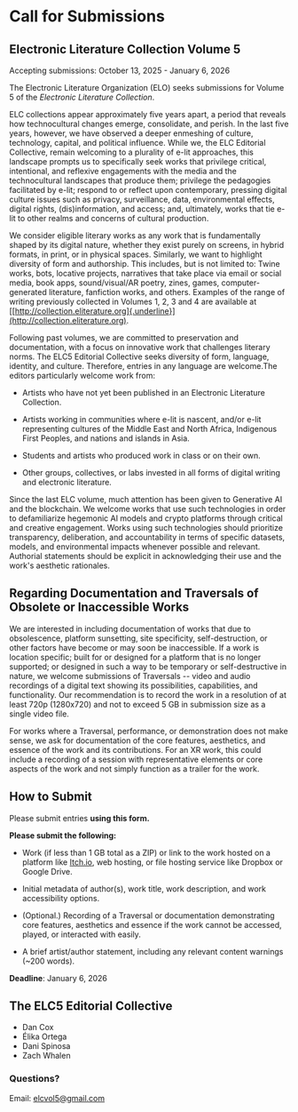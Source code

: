 # Call for Submissions

## Electronic Literature Collection Volume 5

Accepting submissions: October 13, 2025 - January 6, 2026

The Electronic Literature Organization (ELO) seeks submissions for
Volume 5 of the *Electronic Literature Collection*.

ELC collections appear approximately five years apart, a period that
reveals how technocultural changes emerge, consolidate, and perish. In
the last five years, however, we have observed a deeper enmeshing of
culture, technology, capital, and political influence. While we, the ELC
Editorial Collective, remain welcoming to a plurality of e-lit
approaches, this landscape prompts us to specifically seek works that
privilege critical, intentional, and reflexive engagements with the
media and the technocultural landscapes that produce them; privilege the
pedagogies facilitated by e-lit; respond to or reflect upon
contemporary, pressing digital culture issues such as privacy,
surveillance, data, environmental effects, digital rights,
(dis)information, and access; and, ultimately, works that tie e-lit to
other realms and concerns of cultural production.

We consider eligible literary works as any work that is fundamentally
shaped by its digital nature, whether they exist purely on screens, in
hybrid formats, in print, or in physical spaces. Similarly, we want to
highlight diversity of form and authorship. This includes, but is not
limited to: Twine works, bots, locative projects, narratives that take
place via email or social media, book apps, sound/visual/AR poetry,
zines, games, computer-generated literature, fanfiction works, and
others. Examples of the range of writing previously collected in Volumes
1, 2, 3 and 4 are available at
[[http://collection.eliterature.org]{.underline}](http://collection.eliterature.org).

Following past volumes, we are committed to preservation and
documentation, with a focus on innovative work that challenges literary
norms. The ELC5 Editorial Collective seeks diversity of form, language,
identity, and culture. Therefore, entries in any language are
welcome.The editors particularly welcome work from:

- Artists who have not yet been published in an Electronic Literature Collection.

- Artists working in communities where e-lit is nascent, and/or e-lit representing cultures of the Middle East and North Africa, Indigenous First Peoples, and nations and islands in Asia.

- Students and artists who produced work in class or on their own.

- Other groups, collectives, or labs invested in all forms of digital writing and electronic literature.

Since the last ELC volume, much attention has been given to Generative
AI and the blockchain. We welcome works that use such technologies in
order to defamiliarize hegemonic AI models and crypto platforms through
critical and creative engagement. Works using such technologies should
prioritize transparency, deliberation, and accountability in terms of
specific datasets, models, and environmental impacts whenever possible
and relevant. Authorial statements should be explicit in acknowledging
their use and the work's aesthetic rationales.

## Regarding Documentation and Traversals of Obsolete or Inaccessible Works

We are interested in including documentation of works that due to
obsolescence, platform sunsetting, site specificity, self-destruction,
or other factors have become or may soon be inaccessible. If a work is
location specific; built for or designed for a platform that is no
longer supported; or designed in such a way to be temporary or
self-destructive in nature, we welcome submissions of Traversals --
video and audio recordings of a digital text showing its possibilities,
capabilities, and functionality. Our recommendation is to record the
work in a resolution of at least 720p (1280x720) and not to exceed 5 GB
in submission size as a single video file.

For works where a Traversal, performance, or demonstration does not make
sense, we ask for documentation of the core features, aesthetics, and
essence of the work and its contributions. For an XR work, this could
include a recording of a session with representative elements or core
aspects of the work and not simply function as a trailer for the work.

## How to Submit

Please submit entries **using this form.**

**Please submit the following:**

- Work (if less than 1 GB total as a ZIP) or link to the work hosted on a platform like [Itch.io](http://itch.io), web hosting, or file hosting service like Dropbox or Google Drive.

- Initial metadata of author(s), work title, work description, and work accessibility options.

- (Optional.) Recording of a Traversal or documentation demonstrating core features, aesthetics and essence if the work cannot be accessed, played, or interacted with easily.

- A brief artist/author statement, including any relevant content warnings (\~200 words).

**Deadline**: January 6, 2026

## The ELC5 Editorial Collective

- Dan Cox
- Élika Ortega
- Dani Spinosa
- Zach Whalen

### Questions?

Email: [elcvol5@gmail.com](mailto:elcvol5@gmail.com)
